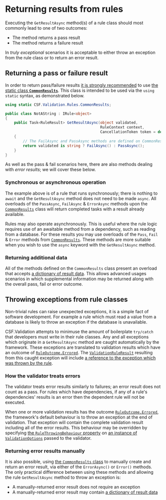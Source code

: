 # Returning results from rules

Executing the `GetResultAsync` method(s) of a rule class should most commonly lead to one of two outcomes:

* The method returns a pass result
* The method returns a failure result

In _truly exceptional_ scenarios it is acceptable to either throw an exception from the rule class or to return an error result.

## Returning a pass or failure result

In order to return pass/failure results [it is strongly recommended] to use [the static class **`CommonResults`**].
This class is intended to be used via the `using static` syntax, as demonstrated below.

```csharp
using static CSF.Validation.Rules.CommonResults;

public class NotAString : IRule<object>
{
    public Task<RuleResult> GetResultAsync(object validated,
                                           RuleContext context,
                                           CancellationToken token = default)
    {
        // The FailAsync and PassAsync methods are defined on CommonResults.
        return validated is string ? FailAsync() : PassAsync();
    }
}
```

As well as the pass & fail scenarios here, there are also methods dealing with _error results_; we will cover these below.

[it is strongly recommended]:../../BestPractice/UseCommonRuleResults.md
[the static class **`CommonResults`**]:xref:CSF.Validation.Rules.CommonResults
[`CommonResults`]:xref:CSF.Validation.Rules.CommonResults

### Synchronous or asynchronous operation

The example above is of a rule that runs synchronously; there is nothing to `await` and the `GetResultAsync` method does not need to be made `async`.
All overloads of the `PassAsync`, `FailAsync` & `ErrorAsync` methods upon the [`CommonResults`] class will return completed tasks with a result already available.

Rules may also operate asynchronously.
This is useful where the rule logic requires use of an awaitable method from a dependency, such as reading from a database.
For these results you may use overloads of the `Pass`, `Fail` & `Error` methods from [`CommonResults`].
These methods are more suitable when you wish to use the `async` keyword with the `GetResultAsync` method.

### Returning additional data

All of the methods defined on the `CommonResults` class present an overload that accepts [a dictionary of result data].
This allows advanced usages scenarios in which supplemental information may be returned along with the overall pass, fail or error outcome.

[a dictionary of result data]:ResultData.md

## Throwing exceptions from rule classes

Non-trivial rules can raise unexpected exceptions, it is a simple fact of software development.
For example a rule which must read a value from a database is likely to throw an exception if the database is unavailable.

CSF.Validation attempts to minimuse the amount of boilerplate `try/catch` that developers must write in their rule classes.
Any and all exceptions which originate in a `GetResultAsync` method are caught automatically by the framework.
These exceptions are translated to validation results which have an outcome of [`RuleOutcome.Errored`].
The [`ValidationRuleResult`] resulting from this caught exception will include [a reference to the exception which was thrown by the rule].

[`RuleOutcome.Errored`]:xref:CSF.Validation.Rules.RuleOutcome
[a reference to the exception which was thrown by the rule]:xref:CSF.Validation.Rules.RuleResult.Exception
[`ValidationRuleResult`]:xref:CSF.Validation.ValidationRuleResult

### How the validator treats errors

The validator treats error results similarly to failures; an error result does not count as a pass.
For rules which have dependencies, if any of a rule's dependencies' results is an error then the dependent rule will not be executed.

When one or more validation results has the outcome [`RuleOutcome.Errored`], the framework's default behaviour is to throw an exception at the end of validation.
That exception will contain the complete validation result including all of the error results.
This behaviour may be overridden by specifying [the `RuleThrowingBehaviour` property] on [an instance of `ValidationOptions`] passed to the validator.

[the `RuleThrowingBehaviour` property]:xref:CSF.Validation.ValidationOptions.RuleThrowingBehaviour
[an instance of `ValidationOptions`]:xref:CSF.Validation.ValidationOptions

### Returning error results manually

It is also possible, using [the `CommonResults` class] to manually create and return an error result, via either of the `ErrorAsync()` or `Error()` methods.
The only practical difference between using these methods and allowing the rule `GetResultAsync` method to throw an exception is:

* A manually-returned error result does not require an exception
* A manually-returned error result may contain [a dictionary of result data]

[the `CommonResults` class]:xref:CSF.Validation.Rules.CommonResults
[a dictionary of result data]:ResultData.md